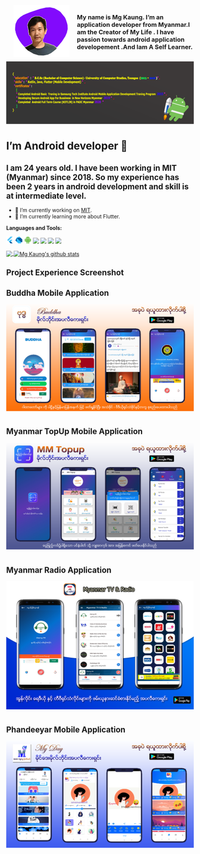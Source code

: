 <img src="https://github.com/dev-mgkaung/dev-mgkaung/blob/master/mk_profile.png?raw=true"  align="left" hspace="20" height="140" width="150">
 <h3>My name is Mg Kaung. I’m an application developer from Myanmar.I am the Creator of My Life . I have passion towards android application developement .And Iam A Self Learner.</h3>

## 

[![Believe Developer.](https://github.com/dev-mgkaung/dev-mgkaung/blob/master/mycovers_photo.png?raw=true)](https://play.google.com/store/apps/developer?id=Believe+Developer)

# I’m  Android developer  👋
## I am 24 years old. I have been working in MIT (Myanmar) since 2018. So my experience has been 2 years in android development and skill is at intermediate level.

- 🔭 I’m currently working on [MIT](http://www.mit.com.mm/).
- 🌱 I’m currently learning more about Flutter.

**Languages and Tools:**  

<code><img height="20" src="https://raw.githubusercontent.com/github/explore/80688e429a7d4ef2fca1e82350fe8e3517d3494d/topics/flutter/flutter.png"></code>
<code><img height="20" src="https://raw.githubusercontent.com/github/explore/80688e429a7d4ef2fca1e82350fe8e3517d3494d/topics/dart/dart.png"></code>
<code><img height="20" src="https://raw.githubusercontent.com/github/explore/80688e429a7d4ef2fca1e82350fe8e3517d3494d/topics/android/android.png"></code>
<code><img height="20" src="https://cdn.worldvectorlogo.com/logos/kotlin-1.svg"></code>
<code><img height="20" src="https://image.flaticon.com/icons/png/512/226/226777.png"></code>
<code><img height="20" src="https://upload.wikimedia.org/wikipedia/commons/thumb/c/c2/Adobe_XD_CC_icon.svg/1200px-Adobe_XD_CC_icon.svg.png"></code>
<code><img height="20" src="https://encrypted-tbn0.gstatic.com/images?q=tbn%3AANd9GcR3aOGYknSR_NQQRLZXKaezqpYRu7a4b8nUcg&usqp=CAU"></code>   


<a href="https://github.com/dev-mgkaung">
  <img align="center" src="https://github-readme-stats.vercel.app/api/top-langs/?username=dev-mgkaung&theme=light&hide_langs_below=1" />
</a>
<a href="https://github.com/dev-mgkaung">
 <img align="center" src="https://github-readme-stats.vercel.app/api?username=dev-mgkaung&show_icons=true&theme=radical&line_height=27" alt="Mg Kaung's github stats"/>
</a>

## Project Experience Screenshot

## Buddha Mobile Application
<img src="https://github.com/dev-mgkaung/mgkaung.github.io/blob/main/covers.png?raw=true"/>

#
## Myanmar TopUp Mobile Application
<img src="https://github.com/dev-mgkaung/mgkaung.github.io/blob/main/coversmmtopjp.png?raw=true" />

#
## Myanmar Radio Application
<img src="https://github.com/dev-mgkaung/mgkaung.github.io/blob/main/myanmar_tv_radio_ads.png?raw=true" />

#
## Phandeeyar Mobile Application
<img src="https://github.com/dev-mgkaung/mgkaung.github.io/blob/main/coverss.png?raw=true"/>
